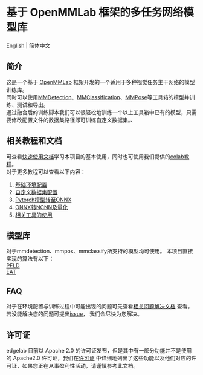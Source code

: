 # 基于 OpenMMLab 框架的多任务网络模型库

[English](./README.md) | 简体中文

## 简介

这是一个基于 [OpenMMLab]() 框架开发的一个适用于多种视觉任务主干网络的模型训练库。\
同时可以使用[MMDetection]()、[MMClassification]()、[MMPose]()等工具箱的模型并训练、测试和导出。\
通过融合后的训练脚本我们可以很轻松地训练一个以上工具箱中已有的模型，只需要修改配置文件的数据集路径即可训练自定义数据集。、

## 相关教程和文档

可查看[快速使用文档](./docs/zh_cn/get_started.md)学习本项目的基本使用，同时也可使用我们提供的[colab教程]()。\
对于更多教程可以查看以下内容：

1. [基础环境配置](./docs/zh_cn/tutorials/env_config.md)
2. [自定义数据集配置](./docs/zh_cn/tutorials/datasets_config.md)
3. [Pytorch模型转至ONNX](./docs/zh_cn/tutorials/pytorch2onnx.md)
4. [ONNX转NCNN及量化](./docs/zh_cn/tutorials/onnx2xxx.md)
5. [相关工具的使用](./docs/zh_cn/tutorials/use_tools.md)

## 模型库

对于mmdetection、mmpos、mmclassify所支持的模型均可使用。
本项目直接实现的算法有以下：\
[PFLD](./configs/pfld/README.md)\
[EAT](./configs/audio_classify/README.md)

## FAQ

对于在环境配置与训练过程中可能出现的问题可先查看[相关问题解决文档](./docs/zh_cn/faq.md)
查看。若没能解决您的问题可提出[issue](https://github.com/Seeed-Studio/edgelab/issues)，
我们会尽快为您解决。

## 许可证

edgelab 目前以 Apache 2.0 的许可证发布，但是其中有一部分功能并不是使用的 Apache2.0 许可证，我们在[许可证](./LICENSES.md)
中详细地列出了这些功能以及他们对应的许可证，如果您正在从事盈利性活动，请谨慎参考此文档。

